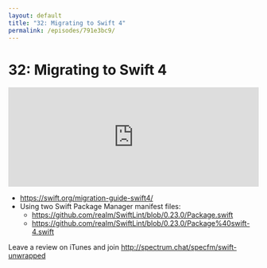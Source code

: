 ```yaml
---
layout: default
title: "32: Migrating to Swift 4"
permalink: /episodes/791e3bc9/
---
```


# 32: Migrating to Swift 4

<iframe frameBorder="0" height="200px" scrolling="no" seamless src="https://player.simplecast.com/7ba08528-4152-4f09-a9f3-22e7beb20dab" width="100%"></iframe>

- https://swift.org/migration-guide-swift4/
- Using two Swift Package Manager manifest files:
  - https://github.com/realm/SwiftLint/blob/0.23.0/Package.swift
  - https://github.com/realm/SwiftLint/blob/0.23.0/Package%40swift-4.swift

Leave a review on iTunes and join http://spectrum.chat/specfm/swift-unwrapped

